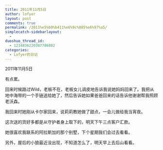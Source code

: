 ```yaml
---
title: 2011年11月5日
author: lofyer
layout: post
comments: true
permalink: /2011%e5%b9%b411%e6%9c%885%e6%97%a5/
simplecatch-sidebarlayout:
  - 
duoshuo_thread_id:
  - 1234836220387786802
categories:
  - Lofyer的日记
---
```

2011年11月5日

有点累。

回来时候路过Wild，老板不在，老板女儿调皮地告诉我说她妈妈回来了。我把从地中海带的一个手链送给她了，然后告诉她如果爸爸回来的话告诉他谢谢帮我照顾老沃森。

我回来时她刚从卡尔家回来，说莉莉教她做了甜点，一会儿做给我当宵夜。

这次送的货好多都是从守护者身上取下的，明天下午三点客户汇款。

她很喜欢我联系的阿拉斯加的那个别墅，下个星期我们会过去看看。

另外，屋后的小狼最近没出现，不知道怎么了，明天早上去后山看看。